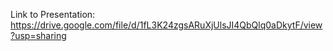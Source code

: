 Link to Presentation: https://drive.google.com/file/d/1fL3K24zgsARuXjUlsJI4QbQlq0aDkytF/view?usp=sharing
